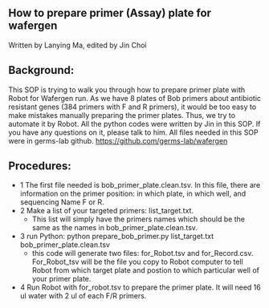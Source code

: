 ## How to prepare primer (Assay) plate for wafergen
Written by Lanying Ma, edited by Jin Choi
## Background:
This SOP is trying to walk you through how to prepare primer plate with Robot for Wafergen run.  As we have 8 plates of Bob primers about antibiotic resistant genes (384 primers with F and R primers), it would be too easy to make mistakes manually preparing the primer plates.  Thus, we try to automate it by Robot.  All the python codes were written by Jin in this SOP.  If you have any questions on it, please talk to him.  All files needed in this SOP were in germs-lab github. https://github.com/germs-lab/wafergen
## Procedures:
* 1 The first file needed is bob_primer_plate.clean.tsv. In this file, there are information on the primer position: in which plate, in which well, and sequencing Name F or R.
* 2 Make a list of your targeted primers: list_target.txt. 
   * This list will simply have the primers names which should be the same as the names in bob_primer_plate.clean.tsv.
* 3 run Python: python prepare_bob_primer.py list_target.txt bob_primer_plate.clean.tsv
   * this code will generate two files: for_Robot.tsv and for_Record.csv.  For_Robot_tsv will be the file you copy to Robot computer to tell Robot from which target plate and postion to which particular well of your primer plate.
* 4 Run Robot with for_robot.tsv to prepare the primer plate.
It will need 16 ul water with 2 ul of each F/R primers.

